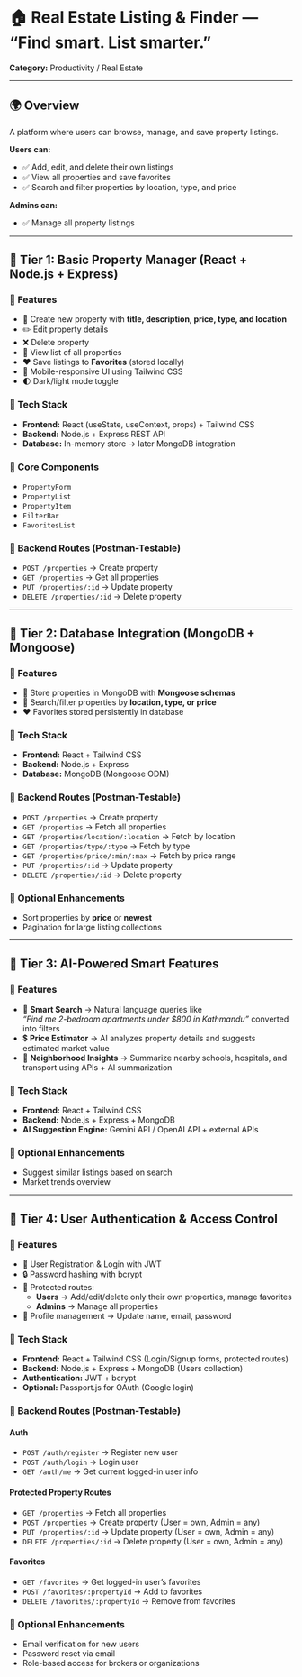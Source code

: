 # 🏠 Real Estate Listing & Finder — “Find smart. List smarter.”

**Category:** Productivity / Real Estate

---

## 🌍 Overview

A platform where users can browse, manage, and save property listings.

**Users can:**

- ✅ Add, edit, and delete their own listings
- ✅ View all properties and save favorites
- ✅ Search and filter properties by location, type, and price

**Admins can:**

- ✅ Manage all property listings

---

## 🧩 Tier 1: Basic Property Manager (React + Node.js + Express)

### 🔹 Features

- 🏡 Create new property with **title, description, price, type, and location**
- ✏️ Edit property details
- ❌ Delete property
- 📄 View list of all properties
- ❤️ Save listings to **Favorites** (stored locally)
- 📱 Mobile-responsive UI using Tailwind CSS
- 🌓 Dark/light mode toggle

### 🔹 Tech Stack

- **Frontend:** React (useState, useContext, props) + Tailwind CSS
- **Backend:** Node.js + Express REST API
- **Database:** In-memory store → later MongoDB integration

### 🔹 Core Components

- `PropertyForm`
- `PropertyList`
- `PropertyItem`
- `FilterBar`
- `FavoritesList`

### 🔹 Backend Routes (Postman-Testable)

- `POST /properties` → Create property
- `GET /properties` → Get all properties
- `PUT /properties/:id` → Update property
- `DELETE /properties/:id` → Delete property

---

## 🧩 Tier 2: Database Integration (MongoDB + Mongoose)

### 🔹 Features

- 💾 Store properties in MongoDB with **Mongoose schemas**
- 🔎 Search/filter properties by **location, type, or price**
- ❤️ Favorites stored persistently in database

### 🔹 Tech Stack

- **Frontend:** React + Tailwind CSS
- **Backend:** Node.js + Express
- **Database:** MongoDB (Mongoose ODM)

### 🔹 Backend Routes (Postman-Testable)

- `POST /properties` → Create property
- `GET /properties` → Fetch all properties
- `GET /properties/location/:location` → Fetch by location
- `GET /properties/type/:type` → Fetch by type
- `GET /properties/price/:min/:max` → Fetch by price range
- `PUT /properties/:id` → Update property
- `DELETE /properties/:id` → Delete property

### 🔹 Optional Enhancements

- Sort properties by **price** or **newest**
- Pagination for large listing collections

---

## 🤖 Tier 3: AI-Powered Smart Features

### 🔹 Features

- 💬 **Smart Search** → Natural language queries like  
  _“Find me 2-bedroom apartments under $800 in Kathmandu”_ converted into filters
- 💲 **Price Estimator** → AI analyzes property details and suggests estimated market value
- 📍 **Neighborhood Insights** → Summarize nearby schools, hospitals, and transport using APIs + AI summarization

### 🔹 Tech Stack

- **Frontend:** React + Tailwind CSS
- **Backend:** Node.js + Express + MongoDB
- **AI Suggestion Engine:** Gemini API / OpenAI API + external APIs

### 🔹 Optional Enhancements

- Suggest similar listings based on search
- Market trends overview

---

## 🔐 Tier 4: User Authentication & Access Control

### 🔹 Features

- 👤 User Registration & Login with JWT
- 🔒 Password hashing with bcrypt
- 📂 Protected routes:
  - **Users** → Add/edit/delete only their own properties, manage favorites
  - **Admins** → Manage all properties
- 👤 Profile management → Update name, email, password

### 🔹 Tech Stack

- **Frontend:** React + Tailwind CSS (Login/Signup forms, protected routes)
- **Backend:** Node.js + Express + MongoDB (Users collection)
- **Authentication:** JWT + bcrypt
- **Optional:** Passport.js for OAuth (Google login)

### 🔹 Backend Routes (Postman-Testable)

#### **Auth**

- `POST /auth/register` → Register new user
- `POST /auth/login` → Login user
- `GET /auth/me` → Get current logged-in user info

#### **Protected Property Routes**

- `GET /properties` → Fetch all properties
- `POST /properties` → Create property (User = own, Admin = any)
- `PUT /properties/:id` → Update property (User = own, Admin = any)
- `DELETE /properties/:id` → Delete property (User = own, Admin = any)

#### **Favorites**

- `GET /favorites` → Get logged-in user’s favorites
- `POST /favorites/:propertyId` → Add to favorites
- `DELETE /favorites/:propertyId` → Remove from favorites

### 🔹 Optional Enhancements

- Email verification for new users
- Password reset via email
- Role-based access for brokers or organizations
